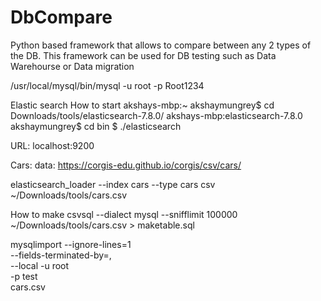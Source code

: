 # DbCompare
Python based framework that allows to compare between any 2 types of the DB. This framework can be used for DB testing such as Data Warehourse or Data migration

/usr/local/mysql/bin/mysql -u root -p
Root1234

Elastic search
How to start
akshays-mbp:~ akshaymungrey$ cd Downloads/tools/elasticsearch-7.8.0/
akshays-mbp:elasticsearch-7.8.0 akshaymungrey$  cd bin $ ./elasticsearch


URL:
localhost:9200


Cars: data:
https://corgis-edu.github.io/corgis/csv/cars/


elasticsearch_loader --index cars --type cars csv ~/Downloads/tools/cars.csv

How to make 
csvsql --dialect mysql --snifflimit 100000  ~/Downloads/tools/cars.csv > maketable.sql



mysqlimport --ignore-lines=1 \
            --fields-terminated-by=, \
            --local -u root \
            -p test \
             cars.csv

